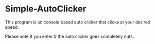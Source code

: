 # Simple-AutoClicker
This program is an console based auto clicker that clicks at your desired speed.

Please note if you enter 0 the auto clicker goes completely nuts.
